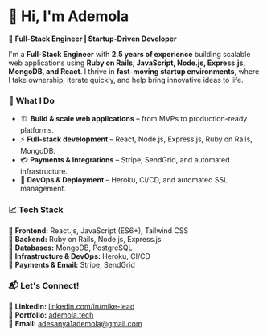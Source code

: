 # 👋 Hi, I'm Ademola  

🚀 **Full-Stack Engineer | Startup-Driven Developer**  

I'm a **Full-Stack Engineer** with **2.5 years of experience** building scalable web applications using **Ruby on Rails, JavaScript, Node.js, Express.js, MongoDB, and React**. I thrive in **fast-moving startup environments**, where I take ownership, iterate quickly, and help bring innovative ideas to life.  

### 🔹 **What I Do**  
- 🏗 **Build & scale web applications** – from MVPs to production-ready platforms.  
- ⚡ **Full-stack development** – React, Node.js, Express.js, Ruby on Rails, MongoDB.  
- 💳 **Payments & Integrations** – Stripe, SendGrid, and automated infrastructure.  
- 🔧 **DevOps & Deployment** – Heroku, CI/CD, and automated SSL management.  

### 📈 **Tech Stack**  
🔹 **Frontend:** React.js, JavaScript (ES6+), Tailwind CSS  
🔹 **Backend:** Ruby on Rails, Node.js, Express.js  
🔹 **Databases:** MongoDB, PostgreSQL  
🔹 **Infrastructure & DevOps:** Heroku, CI/CD  
🔹 **Payments & Email:** Stripe, SendGrid  

### 📬 **Let's Connect!**  
🔗 **LinkedIn:** [linkedin.com/in/mike-lead](https://www.linkedin.com/in/mike-lead)  
💼 **Portfolio:** [ademola.tech](https://ademola.tech)  
📧 **Email:** adesanya1ademola@gmail.com
